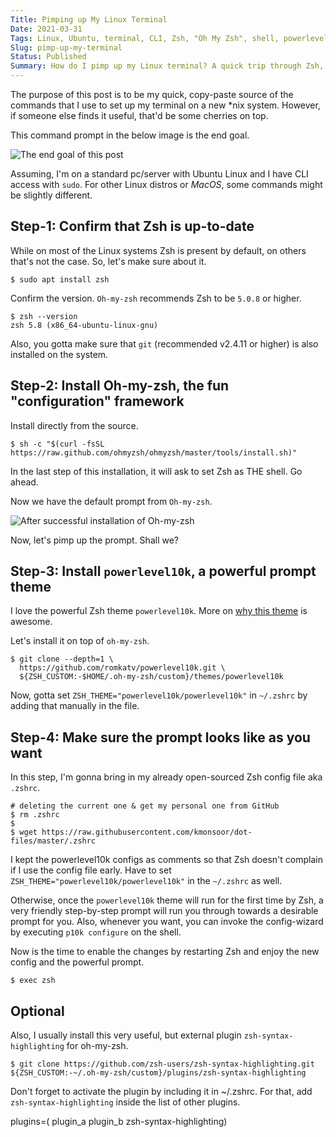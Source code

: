 ```yaml
---
Title: Pimping up My Linux Terminal
Date: 2021-03-31
Tags: Linux, Ubuntu, terminal, CLI, Zsh, "Oh My Zsh", shell, powerlevel10k
Slug: pimp-up-my-terminal
Status: Published
Summary: How do I pimp up my Linux terminal? A quick trip through Zsh, Oh-my-zsh, and other power tools to make the command-line-based workflow smooth and cool.
---
```


The purpose of this post is to be my quick, copy-paste source of the commands that I use to set up my terminal on a new *nix system.
However, if someone else finds it useful, that'd be some cherries on top.

This command prompt in the below image is the end goal.

![The end goal of this post](https://i.imgur.com/oZahIog.png)

Assuming, I'm on a standard pc/server with Ubuntu Linux and I have CLI access with `sudo`. For other Linux distros or *MacOS*, some commands might be slightly different.

Step-1: Confirm that Zsh is up-to-date
--------------------------------------
While on most of the Linux systems Zsh is present by default, on others that's not the case. So, let's make sure about it.

```shell-session
$ sudo apt install zsh
```

Confirm the version. `Oh-my-zsh` recommends Zsh to be `5.0.8` or higher.

```shell-session
$ zsh --version
zsh 5.8 (x86_64-ubuntu-linux-gnu)
```

Also, you gotta make sure that `git` (recommended v2.4.11 or higher) is also installed on the system.

  
  
Step-2: Install Oh-my-zsh, the fun "configuration" framework
------------------------------------------------------------
Install directly from the source.

```shell-session
$ sh -c "$(curl -fsSL https://raw.github.com/ohmyzsh/ohmyzsh/master/tools/install.sh)"
```

In the last step of this installation, it will ask to set Zsh as THE shell. Go ahead.

Now we have the default prompt from `Oh-my-zsh`. 

![After successful installation of Oh-my-zsh](https://i.imgur.com/HOVqqvi.png)

Now, let's pimp up the prompt. Shall we?
  
  
Step-3: Install `powerlevel10k`, a powerful prompt theme
--------------------------------------------------------

I love the powerful Zsh theme `powerlevel10k`. More on [why this theme](https://github.com/romkatv/powerlevel10k#features) is awesome.

Let's install it on top of `oh-my-zsh`.

```shell-session
$ git clone --depth=1 \
  https://github.com/romkatv/powerlevel10k.git \
  ${ZSH_CUSTOM:-$HOME/.oh-my-zsh/custom}/themes/powerlevel10k
```

Now, gotta set `ZSH_THEME="powerlevel10k/powerlevel10k"` in `~/.zshrc` by adding that manually in the file.


  
Step-4: Make sure the prompt looks like as you want
---------------------------------------------------
In this step, I'm gonna bring in my already open-sourced Zsh config file aka `.zshrc`. 

```shell-session
# deleting the current one & get my personal one from GitHub
$ rm .zshrc
$
$ wget https://raw.githubusercontent.com/kmonsoor/dot-files/master/.zshrc
```

I kept the powerlevel10k configs as comments so that Zsh doesn't complain if I use the config file early.
Have to set `ZSH_THEME="powerlevel10k/powerlevel10k"` in the `~/.zshrc` as well.

Otherwise, once the `powerlevel10k` theme will run for the first time by Zsh, a very friendly step-by-step prompt will run you through towards a desirable prompt for you. Also, whenever you want, you can invoke the config-wizard by executing `p10k configure` on the shell.

Now is the time to enable the changes by restarting Zsh and enjoy the new config and the powerful prompt.

```shell-session
$ exec zsh
```


Optional
--------
Also, I usually install this very useful, but external plugin `zsh-syntax-highlighting` for oh-my-zsh.

```shell-session
$ git clone https://github.com/zsh-users/zsh-syntax-highlighting.git ${ZSH_CUSTOM:-~/.oh-my-zsh/custom}/plugins/zsh-syntax-highlighting
```
Don't forget to activate the plugin by including it in ~/.zshrc. For that, add `zsh-syntax-highlighting` inside the list of other plugins.

plugins=( plugin_a plugin_b zsh-syntax-highlighting)
